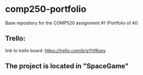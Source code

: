 # comp250-portfolio
Base repository for the COMP520 assignment #1 (Portfolio of AI)


## Trello:
link to trello board: https://trello.com/b/gYhf6spy

## The project is located in "SpaceGame"